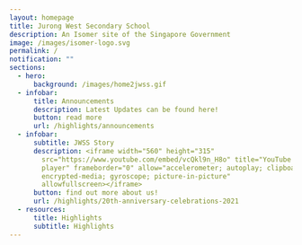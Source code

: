 ```yaml
---
layout: homepage
title: Jurong West Secondary School
description: An Isomer site of the Singapore Government
image: /images/isomer-logo.svg
permalink: /
notification: ""
sections:
  - hero:
      background: /images/home2jwss.gif
  - infobar:
      title: Announcements
      description: Latest Updates can be found here!
      button: read more
      url: /highlights/announcements
  - infobar:
      subtitle: JWSS Story
      description: <iframe width="560" height="315"
        src="https://www.youtube.com/embed/vcQkl9n_H8o" title="YouTube video
        player" frameborder="0" allow="accelerometer; autoplay; clipboard-write;
        encrypted-media; gyroscope; picture-in-picture"
        allowfullscreen></iframe>
      button: find out more about us!
      url: /highlights/20th-anniversary-celebrations-2021
  - resources:
      title: Highlights
      subtitle: Highlights
---
```

